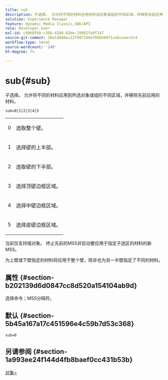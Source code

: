 ```yaml
---
title: sub
description: 子选择。 允许将不同的材料应用到所选对象或组的不同区域，并移除先前应用的材料。
solution: Experience Manager
feature: Dynamic Media Classic,SDK/API
role: Developer,User
exl-id: c9968fbb-c38b-4180-81be-19992fa8f347
source-git-commit: 3be1d948ac22f907169ef09b509f1cebceaec5c4
workflow-type: tm+mt
source-wordcount: '149'
ht-degree: 7%

---
```


# sub{#sub}

子选择。 允许将不同的材料应用到所选对象或组的不同区域，并移除先前应用的材料。

`sub=0|1|2|3|4|5`

<table id="simpletable_F6BF91BD2C4B47BF8A28032E392D37F0"> 
 <tr class="strow"> 
  <td class="stentry"> <p>0 </p> </td> 
  <td class="stentry"> <p>选取整个壁。 </p> </td> 
 </tr> 
 <tr class="strow"> 
  <td class="stentry"> <p>1 </p> </td> 
  <td class="stentry"> <p>选择壁的上半部。 </p> </td> 
 </tr> 
 <tr class="strow"> 
  <td class="stentry"> <p>2 </p> </td> 
  <td class="stentry"> <p>选取壁的下半部。 </p> </td> 
 </tr> 
 <tr class="strow"> 
  <td class="stentry"> <p>3 </p> </td> 
  <td class="stentry"> <p>选择顶壁边框区域。 </p> </td> 
 </tr> 
 <tr class="strow"> 
  <td class="stentry"> <p>4 </p> </td> 
  <td class="stentry"> <p>选择中壁边框区域。 </p> </td> 
 </tr> 
 <tr class="strow"> 
  <td class="stentry"> <p>5 </p> </td> 
  <td class="stentry"> <p>选择底壁边框区域。 </p> </td> 
 </tr> 
</table>

当前仅支持墙对象。 终止先前的MSS并启动要应用于指定子选区的材料的新MSS。

为上壁或下壁指定的材料将应用于整个壁，除非也为另一半壁指定了不同的材料。

## 属性 {#section-b202139d6d0847cc8d520a154104ab9d}

选择命令；MSS分隔符。

## 默认 {#section-5b45a167a17c451596e4c59b7d53c368}

`sub=0`

## 另请参阅 {#section-1a993ee24f144d4fb8baef0cc431b53b}

[对象=](../../../../../ir-api/http-protocol/image-rendering-api-ref/c-ir-http-protocol-ref/c-ir-http-protocol-command-reference/r-ir-obj.md#reference-31e7dac7931b4e0eb3c7589f120a1e6a)
